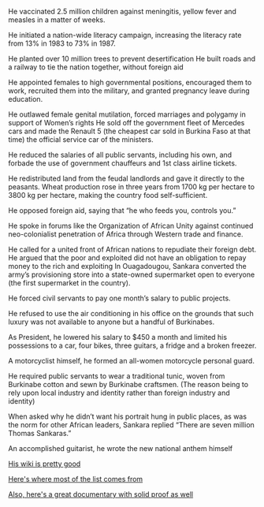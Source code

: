He vaccinated 2.5 million children against meningitis, yellow fever and measles in a matter of weeks.

He initiated a nation-wide literacy campaign, increasing the literacy rate from 13% in 1983 to 73% in 1987.

He planted over 10 million trees to prevent desertification He built roads and a railway to tie the nation together, without foreign aid

He appointed females to high governmental positions, encouraged them to work, recruited them into the military, and granted pregnancy leave during education.

He outlawed female genital mutilation, forced marriages and polygamy in support of Women’s rights He sold off the government fleet of Mercedes cars and made the Renault 5 (the cheapest car sold in Burkina Faso at that time) the official service car of the ministers.

He reduced the salaries of all public servants, including his own, and forbade the use of government chauffeurs and 1st class airline tickets.

He redistributed land from the feudal landlords and gave it directly to the peasants. Wheat production rose in three years from 1700 kg per hectare to 3800 kg per hectare, making the country food self-sufficient.

He opposed foreign aid, saying that “he who feeds you, controls you.”

He spoke in forums like the Organization of African Unity against continued neo-colonialist penetration of Africa through Western trade and finance.

He called for a united front of African nations to repudiate their foreign debt. He argued that the poor and exploited did not have an obligation to repay money to the rich and exploiting In Ouagadougou, Sankara converted the army’s provisioning store into a state-owned supermarket open to everyone (the first supermarket in the country).

He forced civil servants to pay one month’s salary to public projects.

He refused to use the air conditioning in his office on the grounds that such luxury was not available to anyone but a handful of Burkinabes.

As President, he lowered his salary to $450 a month and limited his possessions to a car, four bikes, three guitars, a fridge and a broken freezer.

A motorcyclist himself, he formed an all-women motorcycle personal guard.

He required public servants to wear a traditional tunic, woven from Burkinabe cotton and sewn by Burkinabe craftsmen. (The reason being to rely upon local industry and identity rather than foreign industry and identity)

When asked why he didn’t want his portrait hung in public places, as was the norm for other African leaders, Sankara replied “There are seven million Thomas Sankaras.”

An accomplished guitarist, he wrote the new national anthem himself

[His wiki is pretty good](https://en.wikipedia.org/wiki/Thomas_Sankara#Presidency)

[Here's where most of the list comes from](https://africa-facts.org/facts-about-thomas-sankara-in-burkina-faso/)

[Also, here's a great documentary with solid proof as well](https://www.youtube.com/watch?v=kItKeYK9D3k)

